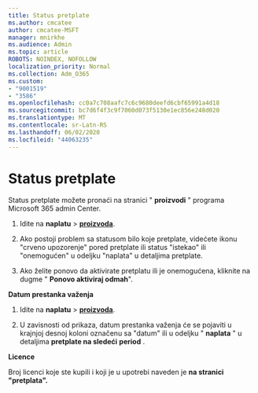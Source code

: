 ```yaml
---
title: Status pretplate
ms.author: cmcatee
author: cmcatee-MSFT
manager: mnirkhe
ms.audience: Admin
ms.topic: article
ROBOTS: NOINDEX, NOFOLLOW
localization_priority: Normal
ms.collection: Adm_O365
ms.custom:
- "9001519"
- "3586"
ms.openlocfilehash: cc0a7c708aafc7c6c9680deefd6cbf65991a4d18
ms.sourcegitcommit: bc7d6f4f3c9f7060d073f5130e1ec856e248d020
ms.translationtype: MT
ms.contentlocale: sr-Latn-RS
ms.lasthandoff: 06/02/2020
ms.locfileid: "44063235"
---
```

# <a name="subscription-status"></a>Status pretplate

Status pretplate možete pronaći na stranici " **proizvodi** " programa Microsoft 365 admin Center.

1. Idite na **naplatu**  >  **[proizvoda](https://go.microsoft.com/fwlink/p/?linkid=842054)**.

2. Ako postoji problem sa statusom bilo koje pretplate, videćete ikonu "crveno upozorenje" pored pretplate ili status "istekao" ili "onemogućen" u odeljku "naplata" u detaljima pretplate.

3. Ako želite ponovo da aktivirate pretplatu ili je onemogućena, kliknite na dugme " **Ponovo aktiviraj odmah**".

**Datum prestanka važenja**

1. Idite na **naplatu**  >  **[proizvoda](https://go.microsoft.com/fwlink/p/?linkid=842054)**.

2. U zavisnosti od prikaza, datum prestanka važenja će se pojaviti u krajnjoj desnoj koloni označenu sa "datum" ili u odeljku " **naplata** " u detaljima **pretplate na sledeći** **period** .

**Licence**

Broj licenci koje ste kupili i koji je u upotrebi naveden je **na stranici "pretplata".**

